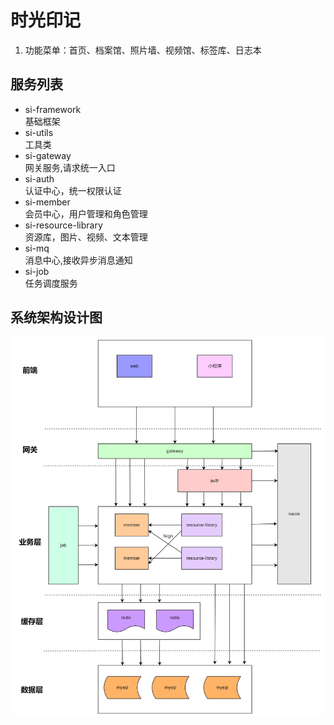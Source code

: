 # 时光印记
1. 功能菜单：首页、档案馆、照片墙、视频馆、标签库、日志本

## 服务列表

<ul>
    <li> si-framework </li>
        基础框架
    <li> si-utils </li>
        工具类
    <li> si-gateway </li>
        网关服务,请求统一入口
    <li> si-auth </li>
        认证中心，统一权限认证
    <li> si-member </li>
        会员中心，用户管理和角色管理
    <li> si-resource-library </li>
        资源库，图片、视频、文本管理
    <li> si-mq </li>
        消息中心,接收异步消息通知
    <li> si-job </li>
        任务调度服务
</ul>

## 系统架构设计图

![系统架构设计图](./resources/system-framework-design.jpg)
